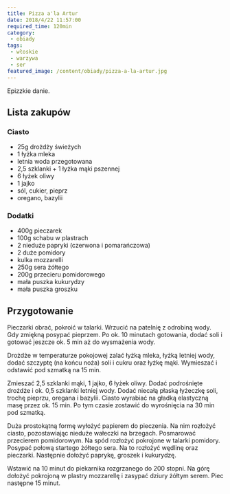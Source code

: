 ```yaml
---
title: Pizza a'la Artur
date: 2018/4/22 11:57:00
required_time: 120min
category:
 - obiady
tags:
 - włoskie
 - warzywa
 - ser
featured_image: /content/obiady/pizza-a-la-artur.jpg
---
```


Epizzkie danie.

<!-- more -->

## Lista zakupów

### Ciasto

- 25g drożdży świeżych
- 1 łyżka mleka
- letnia woda przegotowana
- 2,5 szklanki + 1 łyżka mąki pszennej
- 6 łyżek oliwy
- 1 jajko
- sól, cukier, pieprz
- oregano, bazylii

### Dodatki

- 400g pieczarek
- 100g schabu w plastrach
- 2 nieduże papryki (czerwona i pomarańczowa)
- 2 duże pomidory
- kulka mozzarelli
- 250g sera żółtego
- 200g przecieru pomidorowego
- mała puszka kukurydzy
- mała puszka groszku

## Przygotowanie

Pieczarki obrać, pokroić w talarki. Wrzucić na patelnię z odrobiną wody. Gdy zmiękną posypać pieprzem.
Po ok. 10 minutach gotowania, dodać soli i gotować jeszcze ok. 5 min aż do wysmażenia wody.

Drożdże w temperaturze pokojowej zalać łyżką mleka, łyżką letniej wody, dodać szczyptę (na końcu noża) soli i cukru oraz łyżkę mąki.
Wymieszać i odstawić pod szmatką na 15 min.

Zmieszać 2,5 szklanki mąki, 1 jajko, 6 łyżek oliwy. Dodać podrośnięte drożdże i ok. 0,5 szklanki letniej wody.
Dodać niecałą płaską łyżeczkę soli, trochę pieprzu, oregana i bazylii.
Ciasto wyrabiać na gładką elastyczną masę przez ok. 15 min. Po tym czasie zostawić do wyrośnięcia na 30 min pod szmatką.

Duża prostokątną formę wyłożyć papierem do pieczenia. Na nim rozłożyć ciasto, pozostawiając nieduże wałeczki na brzegach.
Posmarować przecierem pomidorowym. Na spód rozłożyć pokrojone w talarki pomidory. Posypać połową startego żółtego sera.
Na to rozłożyć wędlinę oraz pieczarki. Następnie dołożyć paprykę, groszek i kukurydzę.

Wstawić na 10 minut do piekarnika rozgrzanego do 200 stopni. Na górę dołożyć pokrojoną w plastry mozzarellę i zasypać dziury żółtym serem.
Piec następne 15 minut.
